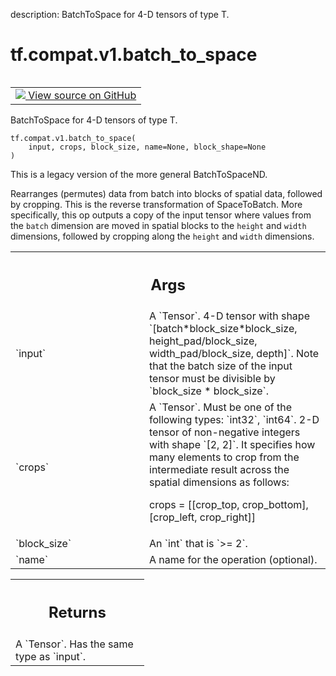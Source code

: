 description: BatchToSpace for 4-D tensors of type T.

<div itemscope itemtype="http://developers.google.com/ReferenceObject">
<meta itemprop="name" content="tf.compat.v1.batch_to_space" />
<meta itemprop="path" content="Stable" />
</div>

# tf.compat.v1.batch_to_space

<!-- Insert buttons and diff -->

<table class="tfo-notebook-buttons tfo-api nocontent" align="left">
<td>
  <a target="_blank" href="https://github.com/tensorflow/tensorflow/blob/r2.3/tensorflow/python/ops/array_ops.py#L3807-L3819">
    <img src="https://www.tensorflow.org/images/GitHub-Mark-32px.png" />
    View source on GitHub
  </a>
</td>
</table>



BatchToSpace for 4-D tensors of type T.

<pre class="devsite-click-to-copy prettyprint lang-py tfo-signature-link">
<code>tf.compat.v1.batch_to_space(
    input, crops, block_size, name=None, block_shape=None
)
</code></pre>



<!-- Placeholder for "Used in" -->

This is a legacy version of the more general BatchToSpaceND.

Rearranges (permutes) data from batch into blocks of spatial data, followed by
cropping. This is the reverse transformation of SpaceToBatch. More specifically,
this op outputs a copy of the input tensor where values from the `batch`
dimension are moved in spatial blocks to the `height` and `width` dimensions,
followed by cropping along the `height` and `width` dimensions.

<!-- Tabular view -->
 <table class="responsive fixed orange">
<colgroup><col width="214px"><col></colgroup>
<tr><th colspan="2"><h2 class="add-link">Args</h2></th></tr>

<tr>
<td>
`input`
</td>
<td>
A `Tensor`. 4-D tensor with shape
`[batch*block_size*block_size, height_pad/block_size, width_pad/block_size,
depth]`. Note that the batch size of the input tensor must be divisible by
`block_size * block_size`.
</td>
</tr><tr>
<td>
`crops`
</td>
<td>
A `Tensor`. Must be one of the following types: `int32`, `int64`.
2-D tensor of non-negative integers with shape `[2, 2]`. It specifies
how many elements to crop from the intermediate result across the spatial
dimensions as follows:

crops = [[crop_top, crop_bottom], [crop_left, crop_right]]
</td>
</tr><tr>
<td>
`block_size`
</td>
<td>
An `int` that is `>= 2`.
</td>
</tr><tr>
<td>
`name`
</td>
<td>
A name for the operation (optional).
</td>
</tr>
</table>



<!-- Tabular view -->
 <table class="responsive fixed orange">
<colgroup><col width="214px"><col></colgroup>
<tr><th colspan="2"><h2 class="add-link">Returns</h2></th></tr>
<tr class="alt">
<td colspan="2">
A `Tensor`. Has the same type as `input`.
</td>
</tr>

</table>

